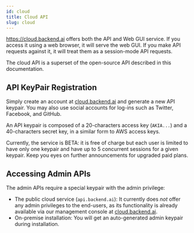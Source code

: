 ```yaml
---
id: cloud
title: Cloud API
slug: cloud
---
```


https://cloud.backend.ai offers both the API and Web GUI service.
If you access it using a web browser, it will serve the web GUI.
If you make API requests against it, it will treat them as a session-mode API requests.

The cloud API is a superset of the open-source API described in this documentation.

## API KeyPair Registration

Simply create an account at [cloud.backend.ai](https://cloud.backend.ai) and generate a new API keypair.
You may also use social accounts for log-ins such as Twitter, Facebook, and GitHub.

An API keypair is composed of a 20-characters access key (`AKIA...`) and
a 40-characters secret key, in a similar form to AWS access keys.

Currently, the service is BETA: it is free of charge but each user is
limited to have only one keypair and have up to 5 concurrent sessions
for a given keypair. Keep you eyes on further announcements for upgraded
paid plans.

## Accessing Admin APIs

The admin APIs require a special keypair with the admin privilege:

- The public cloud service (`api.backend.ai`): It currently does *not*
  offer any admin privileges to the end-users, as its functionality is
  already available via our management console at
  [cloud.backend.ai](https://cloud.backend.ai).
- On-premise installation: You will get an auto-generated admin
  keypair during installation.
